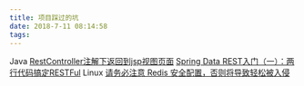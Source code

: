 ```yaml
---
title: 项目踩过的坑
date: 2018-7-11 08:14:58
tags:
---
```

Java
  [RestController注解下返回到jsp视图页面](https://www.cnblogs.com/chyu/p/4776897.html)
  [Spring Data REST入门（一）：两行代码搞定RESTFul](https://blog.csdn.net/soul_code/article/details/54108105?locationNum=10&fps=1)
Linux
  [请务必注意 Redis 安全配置，否则将导致轻松被入侵](https://blog.csdn.net/jackyechina/article/details/71267384)

[]()
